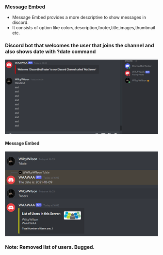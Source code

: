 ### Message Embed

- Message Embed provides a more descriptive to show messages in discord.
- It consists of option like colors,description,footer,title,images,thumbnail etc.

### Discord bot that welcomes the user that joins the channel and also shows date with ?date command

![Welcome](new.png)

#### Message Embed
![Embed](embed.png)

### Note: Removed list of users. Bugged.


